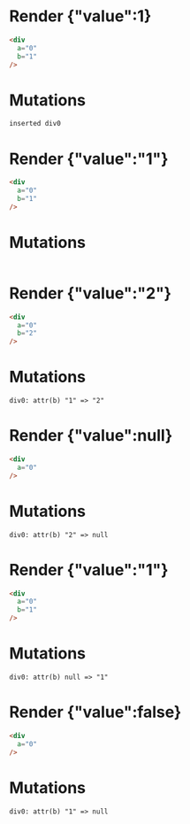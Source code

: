 # Render {"value":1}
```html
<div
  a="0"
  b="1"
/>
```

# Mutations
```
inserted div0
```


# Render {"value":"1"}
```html
<div
  a="0"
  b="1"
/>
```

# Mutations
```

```


# Render {"value":"2"}
```html
<div
  a="0"
  b="2"
/>
```

# Mutations
```
div0: attr(b) "1" => "2"
```


# Render {"value":null}
```html
<div
  a="0"
/>
```

# Mutations
```
div0: attr(b) "2" => null
```


# Render {"value":"1"}
```html
<div
  a="0"
  b="1"
/>
```

# Mutations
```
div0: attr(b) null => "1"
```


# Render {"value":false}
```html
<div
  a="0"
/>
```

# Mutations
```
div0: attr(b) "1" => null
```